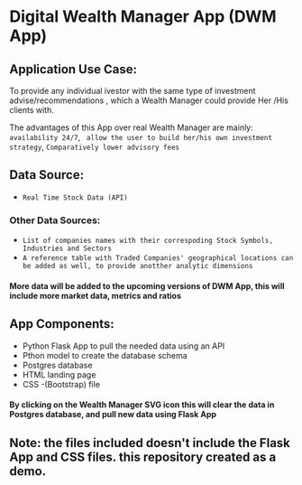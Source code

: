 # Digital Wealth Manager App (DWM App)

## Application Use Case:

To provide any individual ivestor with the same type of investment advise/recommendations , which a Wealth Manager could provide Her /His clients with.

The advantages of this App over real Wealth Manager are mainly:
`availability 24/7`,
` allow the user to build her/his own investment strategy`,
`Comparatively lower advisory fees`

## Data Source:
* `Real Time Stock Data (API)`

### Other Data Sources:

* `List of companies names with their correspoding Stock Symbols, Industries and Sectors`
* `A reference table with Traded Companies' geographical locations can be added as well, to provide anotther analytic dimensions`

#### More data will be added to the upcoming versions of DWM App, this will include more market data, metrics and ratios


## App Components:

* Python Flask App to pull the needed data using an API
* Pthon model to create the database schema
* Postgres database
* HTML landing page
* CSS -(Bootstrap) file

#### By clicking on the Wealth Manager SVG icon this will clear the data in Postgres database, and pull new data using Flask App


## Note: the files included doesn't include the Flask App and CSS files. this repository created as a demo.







